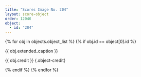 ```yaml
---
title: "Scores Image No. 204"
layout: score-object
order: 12040
object:
  - id: "204"
---
```


{% for obj in objects.object_list %}
{% if obj.id == object[0].id %}

{{ obj.extended_caption }}

{{ obj.credit }} {.object-credit}

{% endif %}
{% endfor %}
